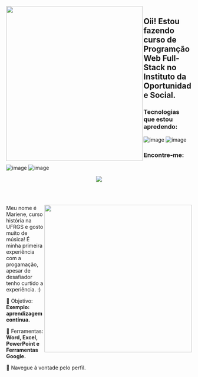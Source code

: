 <img align="left" src="https://github.com/MarieneHubner/MarieneHubner/assets/146981712/09c1af72-305c-4fdf-ade6-389ba1e60c87" width="370px" height="420px">

 ## Oii! Estou fazendo curso de Programção Web Full-Stack no Instituto da Oportunidade Social.

 ### Tecnologias que estou apredendo:

 ![image](https://github.com/MarieneHubner/MarieneHubner/assets/146981712/0c64111a-595a-4253-bfaf-ae94806d70e7)
![image](https://github.com/MarieneHubner/MarieneHubner/assets/146981712/dfc84525-9900-4bff-ad89-f0e13b073550)


### Encontre-me:
![image](https://github.com/MarieneHubner/MarieneHubner/assets/146981712/8e9f4851-b935-44ca-8214-98ab56591e04)
![image](https://github.com/MarieneHubner/MarieneHubner/assets/146981712/7a13a630-a4a3-47d6-a394-060bf13acb74)

<div align="center"> 

  
 <a href="https://github.com/MarquinCss/github-readme-stats"><img align="center" src="https://github-readme-stats.vercel.app/api/top-langs/?username=MarieneHubner&layout=compact&theme=dark&hide_border=true" /></a> 





</img>

</div>

<br> <br>

<img src="https://raw.githubusercontent.com/MicaelliMedeiros/micaellimedeiros/master/image/computer-illustration.png" min-width="400px" max-width="400px" width="400px" align="right">

<p align="left"> 
  Meu nome é Mariene, curso história na UFRGS e gosto muito de música! É minha primeira experiência com a progamação, apesar de desafiador tenho curtido a experiência. :)
</p>

<p align="left">
 
  🦄 Objetivo: **Exemplo: aprendizagem contínua.**
</p>

<p align="left">
</p>

  💼 Ferramentas:  **Word, Excel, PowerPoint e Ferramentas Google.**


<p align="left">
  💌 Navegue à vontade pelo perfil.
</p>












</img>
